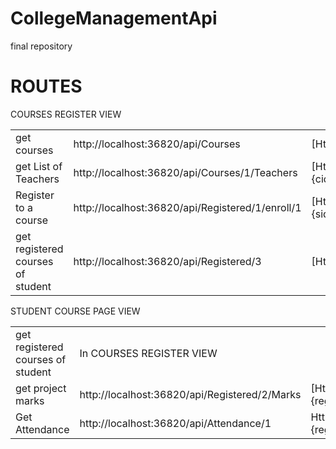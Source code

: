 # CollegeManagementApi
final repository

<h1>ROUTES</h1>

COURSES REGISTER VIEW
<table>
	<tr>
		<td>get courses</td>
		<td>http://localhost:36820/api/Courses</td>
		<td>[HttpGet]</td>
	</tr>
	<tr>
		<td>get List of Teachers</td>
		<td>http://localhost:36820/api/Courses/1/Teachers</td>
		<td>[HttpGet("{cid}/Teachers")]</td>
	</tr>
	<tr>
		<td> Register to a course</td>
		<td>http://localhost:36820/api/Registered/1/enroll/1 </td>
		<td>[HttpGet("{sid}/Enroll/{taughtby_id}")]</td>
	</tr>
	<tr>
		<td>get registered courses of student</td>
		<td>http://localhost:36820/api/Registered/3 </td>
		<td>[HttpGet("{sid}")]</td>
	</tr>
  
 </table>
  
STUDENT COURSE PAGE VIEW
<table>
	<tr>
		<td>get registered courses of student</td>
		<td> In COURSES REGISTER VIEW</td>
		<td></td>
	</tr>
	<tr>
		<td>  get project marks</td>
		<td>http://localhost:36820/api/Registered/2/Marks</td>
		<td>[HttpGet("{regid}/Marks")]</td>
	</tr>
	<tr>
		<td> Get Attendance</td>
		<td>http://localhost:36820/api/Attendance/1</td>
		<td>HttpGet("{regid}")]</td>
	</tr>
</table>
